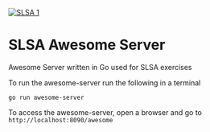 [![SLSA 1](https://slsa.dev/images/gh-badge-level1.svg)](https://slsa.dev)

# SLSA Awesome Server 
Awesome Server written in Go used for SLSA exercises

To run the awesome-server run the following in a terminal

```
go run awesome-server
```

To access the awesome-server, open a browser and go to `http://localhost:8090/awesome`
